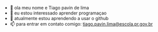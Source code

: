 - 👋 ola meu nome e Tiago pavin de lima
- 👀 eu estou interessado aprender programaçao 
- 🌱 atualmente estou aprendendo a usar o github
- 📫 para entrar em contato comigo: tiago.pavin.lima@escola.pr.gov.br

<!---
190112006tiago/190112006tiago is a ✨ special ✨ repository because its `README.md` (this file) appears on your GitHub profile.
You can click the Preview link to take a look at your changes.
--->
